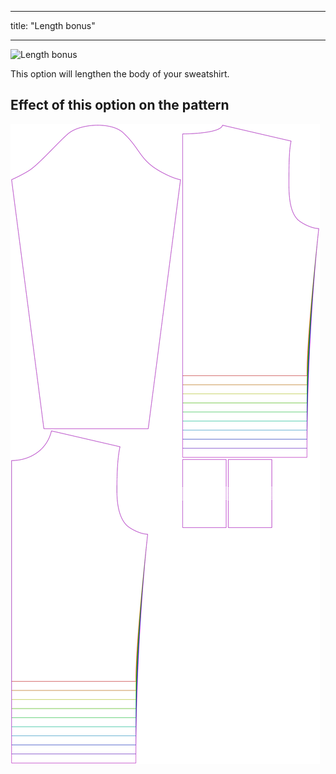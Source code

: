 ***

title: "Length bonus"

***

![Length bonus](lengthbonus.svg)

This option will lengthen the body of your sweatshirt.

## Effect of this option on the pattern

![This image shows the effect of this option by superimposing several variants that have a different value for this option](sven_lengthbonus_sample.svg "Effect of this option on the pattern")

